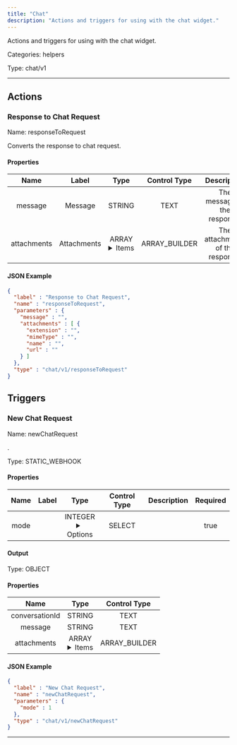 ```yaml
---
title: "Chat"
description: "Actions and triggers for using with the chat widget."
---
```


Actions and triggers for using with the chat widget.


Categories: helpers


Type: chat/v1

<hr />




## Actions


### Response to Chat Request
Name: responseToRequest

Converts the response to chat request.

#### Properties

|      Name       |      Label     |     Type     |    Control Type     |     Description     | Required |
|:---------------:|:--------------:|:------------:|:-------------------:|:-------------------:|:--------:|
| message | Message | STRING | TEXT | The message of the response. | null |
| attachments | Attachments | ARRAY <details> <summary> Items </summary> [FILE_ENTRY] </details> | ARRAY_BUILDER | The attachments of the response. | null |


#### JSON Example
```json
{
  "label" : "Response to Chat Request",
  "name" : "responseToRequest",
  "parameters" : {
    "message" : "",
    "attachments" : [ {
      "extension" : "",
      "mimeType" : "",
      "name" : "",
      "url" : ""
    } ]
  },
  "type" : "chat/v1/responseToRequest"
}
```




## Triggers


### New Chat Request
Name: newChatRequest

.

Type: STATIC_WEBHOOK

#### Properties

|      Name       |      Label     |     Type     |    Control Type     |     Description     | Required |
|:---------------:|:--------------:|:------------:|:-------------------:|:-------------------:|:--------:|
| mode | | INTEGER <details> <summary> Options </summary> 1, 2 </details> | SELECT |  | true |


#### Output



Type: OBJECT


#### Properties

|     Name     |     Type     |    Control Type     |
|:------------:|:------------:|:-------------------:|
| conversationId | STRING | TEXT |
| message | STRING | TEXT |
| attachments | ARRAY <details> <summary> Items </summary> [FILE_ENTRY] </details> | ARRAY_BUILDER |




#### JSON Example
```json
{
  "label" : "New Chat Request",
  "name" : "newChatRequest",
  "parameters" : {
    "mode" : 1
  },
  "type" : "chat/v1/newChatRequest"
}
```


<hr />

